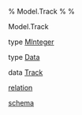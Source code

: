 % Model.Track
% 
% 

Model.Track

type [MInteger](Model-Track.html#t:MInteger)

type [Data](Model-Track.html#t:Data)

data [Track](Model-Track.html#t:Track)

[relation](Model-Track.html#v:relation)

[schema](Model-Track.html#v:schema)
